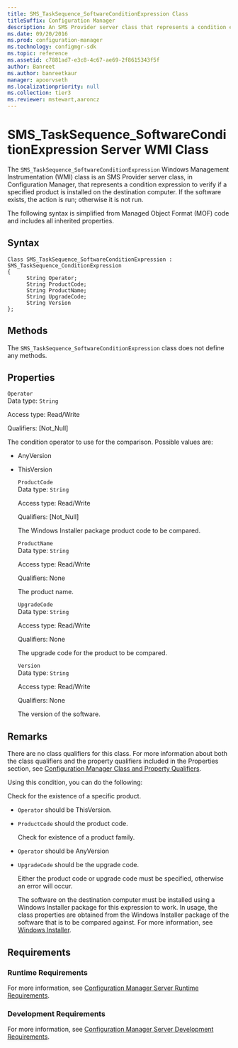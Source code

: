```yaml
---
title: SMS_TaskSequence_SoftwareConditionExpression Class
titleSuffix: Configuration Manager
description: An SMS Provider server class that represents a condition expression to verify if a specified product is installed on the destination computer.
ms.date: 09/20/2016
ms.prod: configuration-manager
ms.technology: configmgr-sdk
ms.topic: reference
ms.assetid: c7881ad7-e3c8-4c67-ae69-2f8615343f5f
author: Banreet
ms.author: banreetkaur
manager: apoorvseth
ms.localizationpriority: null
ms.collection: tier3
ms.reviewer: mstewart,aaroncz 
---
```

# SMS_TaskSequence_SoftwareConditionExpression Server WMI Class
The `SMS_TaskSequence_SoftwareConditionExpression` Windows Management Instrumentation (WMI) class is an SMS Provider server class, in Configuration Manager, that represents a condition expression to verify if a specified product is installed on the destination computer. If the software exists, the action is run; otherwise it is not run.  

 The following syntax is simplified from Managed Object Format (MOF) code and includes all inherited properties.  

## Syntax  

```  
Class SMS_TaskSequence_SoftwareConditionExpression : SMS_TaskSequence_ConditionExpression  
{  
      String Operator;  
      String ProductCode;  
      String ProductName;  
      String UpgradeCode;  
      String Version  
};  
```  

## Methods  
 The `SMS_TaskSequence_SoftwareConditionExpression` class does not define any methods.  

## Properties  
 `Operator`  
 Data type: `String`  

 Access type: Read/Write  

 Qualifiers: [Not_Null]  

 The condition operator to use for the comparison. Possible values are:  

- AnyVersion  

- ThisVersion  

  `ProductCode`  
  Data type: `String`  

  Access type: Read/Write  

  Qualifiers: [Not_Null]  

  The Windows Installer package product code to be compared.  

  `ProductName`  
  Data type: `String`  

  Access type: Read/Write  

  Qualifiers: None  

  The product name.  

  `UpgradeCode`  
  Data type: `String`  

  Access type: Read/Write  

  Qualifiers: None  

  The upgrade code for the product to be compared.  

  `Version`  
  Data type: `String`  

  Access type: Read/Write  

  Qualifiers: None  

  The version of the software.

## Remarks  
 There are no class qualifiers for this class. For more information about both the class qualifiers and the property qualifiers included in the Properties section, see [Configuration Manager Class and Property Qualifiers](../../../develop/reference/misc/class-and-property-qualifiers.md).  

 Using this condition, you can do the following:  

 Check for the existence of a specific product.  

- `Operator` should be ThisVersion.  

- `ProductCode` should the product code.  

  Check for existence of a product family.  

- `Operator` should be AnyVersion  

- `UpgradeCode` should be the upgrade code.  

  Either the product code or upgrade code must be specified, otherwise an error will occur.  

  The software on the destination computer must be installed using a Windows Installer package for this expression to work. In usage, the class properties are obtained from the Windows Installer package of the software that is to be compared against. For more information, see [Windows Installer](/windows/desktop/Msi/windows-installer-portal).  

## Requirements  

### Runtime Requirements  
 For more information, see [Configuration Manager Server Runtime Requirements](../../../develop/core/reqs/server-runtime-requirements.md).  

### Development Requirements  
 For more information, see [Configuration Manager Server Development Requirements](../../../develop/core/reqs/server-development-requirements.md).
